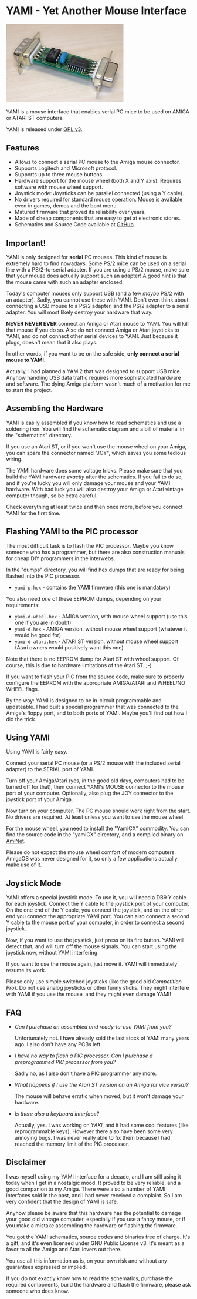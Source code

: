 
# YAMI - Yet Another Mouse Interface

<img src="yami.jpg" width="320px" alt="YAMI" />

YAMI is a mouse interface that enables serial PC mice to be used on AMIGA or ATARI ST computers.

YAMI is released under [GPL v3](http://www.gnu.org/licenses/gpl.html).

## Features

* Allows to connect a serial PC mouse to the Amiga mouse connector.
* Supports Logitech and Microsoft protocol.
* Supports up to three mouse buttons.
* Hardware support for the mouse wheel (both X and Y axis). Requires software with mouse wheel support.
* Joystick mode: Joysticks can be parallel connected (using a Y cable).
* No drivers required for standard mouse operation. Mouse is available even in games, demos and the boot menu.
* Matured firmware that proved its reliability over years.
* Made of cheap components that are easy to get at electronic stores.
* Schematics and Source Code available at [GitHub](https://github.com/shred/yami).

## Important!

YAMI is only designed for **serial** PC mouses. This kind of mouse is extremely hard to find nowadays. Some PS/2 mice can be used on a serial line with a PS/2-to-serial adapter. If you are using a PS/2 mouse, make sure that your mouse does actually support such an adapter! A good hint is that the mouse came with such an adapter enclosed.

Today's computer mouses only support USB (and a few *maybe* PS/2 with an adapter). Sadly, you cannot use these with YAMI. Don't even think about connecting a USB mouse to a PS/2 adapter, and the PS/2 adapter to a serial adapter. You will most likely destroy your hardware that way.

**NEVER NEVER EVER** connect an Amiga or Atari mouse to YAMI. You will kill that mouse if you do so. Also do not connect Amiga or Atari joysticks to YAMI, and do not connect other serial devices to YAMI. Just because it plugs, doesn't mean that it also plays.

In other words, if you want to be on the safe side, **only connect a serial mouse to YAMI**.

Actually, I had planned a YAMI2 that was designed to support USB mice. Anyhow handling USB data traffic requires more sophisticated hardware and software. The dying Amiga platform wasn't much of a motivation for me to start the project.

## Assembling the Hardware

YAMI is easily assembled if you know how to read schematics and use a soldering iron. You will find the schematic diagram and a bill of material in the "schematics" directory.

If you use an Atari ST, or if you won't use the mouse wheel on your Amiga, you can spare the connector named "JOY", which saves you some tedious wiring.

The YAMI hardware does some voltage tricks. Please make sure that you build the YAMI hardware *exactly* after the schematics. If you fail to do so, and if you're lucky you will only damage your mouse and your YAMI hardware. With bad luck you will also destroy your Amiga or Atari vintage computer though, so be extra careful.

Check everything at least twice and then once more, before you connect YAMI for the first time.

## Flashing YAMI to the PIC processor

The most difficult task is to flash the PIC processor. Maybe you know someone who has a programmer, but there are also construction manuals for cheap DIY programmers in the interwebs.

In the "dumps" directory, you will find hex dumps that are ready for being flashed into the PIC processor.

* `yami-p.hex` - contains the YAMI firmware (this one is mandatory)

You also need *one* of these EEPROM dumps, depending on your requirements:

* `yami-d-wheel.hex` - AMIGA version, with mouse wheel support (use this one if you are in doubt)
* `yami-d.hex` - AMIGA version, without mouse wheel support (whatever it would be good for)
* `yami-d-atari.hex` - ATARI ST version, without mouse wheel support (Atari owners would positively want this one)

Note that there is no EEPROM dump for Atari ST with wheel support. Of course, this is due to hardware limitations of the Atari ST. ;-)

If you want to flash your PIC from the source code, make sure to properly configure the EEPROM with the appropriate AMIGA/ATARI and WHEEL/NO WHEEL flags.

By the way: YAMI is designed to be in-circuit programmable and updateable. I had built a special programmer that was connected to the Amiga's floppy port, and to both ports of YAMI. Maybe you'll find out how I did the trick.

## Using YAMI

Using YAMI is fairly easy.

Connect your serial PC mouse (or a PS/2 mouse with the included serial adapter) to the SERIAL port of YAMI.

Turn off your Amiga/Atari (yes, in the good old days, computers had to be turned off for that), then connect YAMI's MOUSE connector to the mouse port of your computer. Optionally, also plug the JOY connector to the
joystick port of your Amiga.

Now turn on your computer. The PC mouse should work right from the start. No drivers are required. At least unless you want to use the mouse wheel.

For the mouse wheel, you need to install the "YamiCX" commodity. You can find the source code in the "yamiCX" directory, and a compiled binary on [AmiNet](http://aminet.net/package/util/mouse/yamiCX).

Please do not expect the mouse wheel comfort of modern computers. AmigaOS was never designed for it, so only a few applications actually make use of it.

## Joystick Mode

YAMI offers a special joystick mode. To use it, you will need a DB9 Y cable for each joystick. Connect the Y cable to the joystick port of your computer. On the one end of the Y cable, you connect the joystick, and on the other end you connect the appropriate YAMI port. You can also connect a second Y cable to the mouse port of your computer, in order to connect a second joystick.

Now, if you want to use the joystick, just press on its fire button. YAMI will detect that, and will turn off the mouse signals. You can start using the joystick now, without YAMI interfering.

If you want to use the mouse again, just move it. YAMI will immediately resume its work.

Please only use simple switched joysticks (like the good old _Competition Pro_). Do not use analog joysticks or other funny sticks. They might interfere with YAMI if you use the mouse, and they might even damage YAMI!

## FAQ

* _Can I purchase an assembled and ready-to-use YAMI from you?_

  Unfortunately not. I have already sold the last stock of YAMI many years ago. I also don't have any PCBs left.

* _I have no way to flash a PIC processor. Can I purchase a preprogrammed PIC processor from you?_

  Sadly no, as I also don't have a PIC programmer any more.

* _What happens if I use the Atari ST version on an Amiga (or vice versa)?_

  The mouse will behave erratic when moved, but it won't damage your hardware.

* _Is there also a keyboard interface?_

  Actually, yes. I was working on _YAKI_, and it had some cool features (like reprogrammable keys). However there also have been some very annoying bugs. I was never really able to fix them because I had reached the memory limit of the PIC processor.

## Disclaimer

I was myself using my YAMI interface for a decade, and I am still using it today when I get in a nostalgic mood. It proved to be very reliable, and a good companion to my Amiga. There were also a number of YAMI interfaces sold in the past, and I had never received a complaint. So I am very confident that the design of YAMI is safe.

Anyhow please be aware that this hardware has the potential to damage your good old vintage computer, especially if you use a fancy mouse, or if you make a mistake assembling the hardware or flashing the firmware.

You got the YAMI schematics, source codes and binaries free of charge. It's a gift, and it's even licensed under GNU Public License v3. It's meant as a favor to all the Amiga and Atari lovers out there.

You use all this information as is, on your own risk and without any guarantees expressed or implied.

If you do not exactly know how to read the schematics, purchase the required components, build the hardware and flash the firmware, please ask someone who does know.
